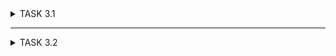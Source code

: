 <details><summary>TASK 3.1</summary>
  
PACKET TRACER  
  
**Ping** computers inside *"Enterprise"* network:  
![Ping Enterprise](screenshots/ping_enterprise.png)  
**Ping** servers inside *"Data Center"* network:  
![Ping Data Center](screenshots/ping_data_center.png)  
**Ping** PC and **router** inside *"Home Office"* network:  
![Ping Home Office](screenshots/ping_home_office.png)  
Task 3.1 result:  
![Task 3.1 result](screenshots/task3.1_result.png)  
  
WIRESHARK  
  
*TCP-segment*:  
![TCP-segment](screenshots/tcp_segment.png)  
TCP layer *headings*:  
![Layers headings](screenshots/layer_headings.png)  
1. Physical layer  
2. Channel layer  
3. Network layer  
4. Transport layer  

When you **click on a line**, the heading of the corresponding layer is highlighted: 
  
***Physical*** layer:  
![Physical layer](screenshots/physical_layer.png)  
***Data link*** layer:  
![Data link layer](screenshots/data_link_layer.png)  
***Network*** layer:  
![Network layer](screenshots/network_layer.png)  
***Transport*** layer:  
![Transport layer](screenshots/transport_layer.png)  
  
*Source IPv4* address:  188.130.138.197  
*Destination IPv4* address: 192.168.1.3  
Source *port*: 443  
Destination *port*: 63095  
Source *MAC-address*: 14:4d:67:31:00:1c  
Destination *MAC-address*: 6c:6a:77:8b:f1:3c  
</details>
  
----------
  
<details><summary>TASK 3.2</summary>
  
  
</details>
